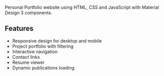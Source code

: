 Personal Portfolio website using HTML, CSS and JavaScript with Material Design 3 components.

## Features
- Responsive design for desktop and mobile
- Project portfolio with filtering
- Interactive navigation
- Contact links
- Resume viewer
- Dynamic publications loading
